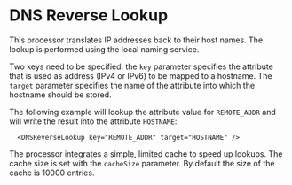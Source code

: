 DNS Reverse Lookup
==================

This processor translates IP addresses back to their host
names. The lookup is performed using the local naming service.

Two keys need to be specified: the `key` parameter specifies
the attribute that is used as address (IPv4 or IPv6) to be
mapped to a hostname. The `target` parameter specifies the
name of the attribute into which the hostname should be stored.

The following example will lookup the attribute value for
`REMOTE_ADDR` and will write the result into the attribute
`HOSTNAME`:

      <DNSReverseLookup key="REMOTE_ADDR" target="HOSTNAME" />

The processor integrates a simple, limited cache to speed up
lookups.
The cache size is set with the `cacheSize` parameter. By
default the size of the cache is 10000 entries.

